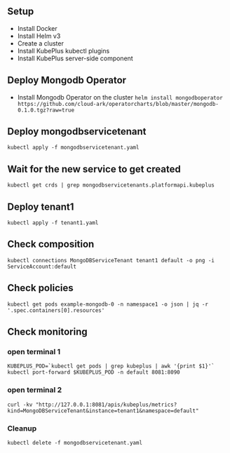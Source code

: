 ## Setup

- Install Docker 
- Install Helm v3
- Create a cluster
- Install KubePlus kubectl plugins
- Install KubePlus server-side component


## Deploy Mongodb Operator

- Install Mongodb Operator on the cluster
  ```helm install mongodboperator https://github.com/cloud-ark/operatorcharts/blob/master/mongodb-0.1.0.tgz?raw=true```


## Deploy mongodbservicetenant
```
kubectl apply -f mongodbservicetenant.yaml
```

## Wait for the new service to get created

```
kubectl get crds | grep mongodbservicetenants.platformapi.kubeplus
```

## Deploy tenant1
```
kubectl apply -f tenant1.yaml
```

## Check composition
```
kubectl connections MongoDBServiceTenant tenant1 default -o png -i ServiceAccount:default
```

## Check policies
```
kubectl get pods example-mongodb-0 -n namespace1 -o json | jq -r '.spec.containers[0].resources'
```

## Check monitoring
### open terminal 1
```
KUBEPLUS_POD=`kubectl get pods | grep kubeplus | awk '{print $1}'`
kubectl port-forward $KUBEPLUS_POD -n default 8081:8090
```
### open terminal 2
```
curl -kv "http://127.0.0.1:8081/apis/kubeplus/metrics?kind=MongoDBServiceTenant&instance=tenant1&namespace=default"
```  

### Cleanup

```kubectl delete -f mongodbservicetenant.yaml ```
